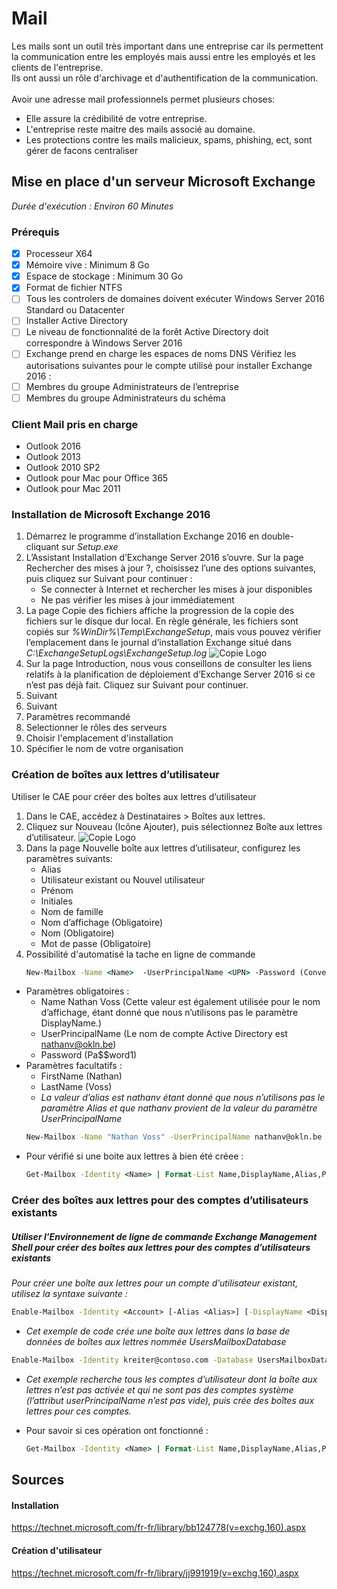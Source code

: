 # Mail
Les mails sont un outil très important dans une entreprise car ils permettent la communication entre les employés mais aussi entre les employés et les clients de l'entreprise.<br>
Ils ont aussi un rôle d'archivage et d'authentification de la communication.<br><br>
Avoir une adresse mail professionnels permet plusieurs choses:
* Elle assure la crédibilité de votre entreprise.
* L'entreprise reste maitre des mails associé au domaine.
* Les protections contre les mails malicieux, spams, phishing, ect, sont gérer de facons centraliser<br>

## Mise en place d'un serveur Microsoft Exchange
*Durée d'exécution : Environ 60 Minutes*
### Prérequis
- [X] Processeur X64
- [X] Mémoire vive : Minimum 8 Go
- [X] Espace de stockage : Minimum 30 Go
- [X] Format de fichier NTFS
- [ ] Tous les controlers de domaines doivent exécuter Windows Server 2016 Standard ou Datacenter 
- [ ] Installer Active Directory
- [ ] Le niveau de fonctionnalité de la forêt Active Directory doit correspondre à Windows Server 2016
- [ ] Exchange prend en charge les espaces de noms DNS
Vérifiez les autorisations suivantes pour le compte utilisé pour installer Exchange 2016 :
- [ ] Membres du groupe Administrateurs de l’entreprise
- [ ] Membres du groupe Administrateurs du schéma
### Client Mail pris en charge
* Outlook 2016
* Outlook 2013
* Outlook 2010 SP2
* Outlook pour Mac pour Office 365
* Outlook pour Mac 2011
### Installation de Microsoft Exchange 2016
1. Démarrez le programme d’installation Exchange 2016 en double-cliquant sur <em>Setup.exe</em>
2. L’Assistant Installation d’Exchange Server 2016 s’ouvre. Sur la page Rechercher des mises à jour ?, choisissez l’une des options suivantes, puis cliquez sur Suivant pour continuer :
   * Se connecter à Internet et rechercher les mises à jour disponibles
   * Ne pas vérifier les mises à jour immédiatement
3. La page Copie des fichiers affiche la progression de la copie des fichiers sur le disque dur local. En règle générale, les fichiers sont copiés sur *%WinDir%\Temp\ExchangeSetup*, mais vous pouvez vérifier l’emplacement dans le journal d’installation Exchange situé dans *C:\ExchangeSetupLogs\ExchangeSetup.log*
![Copie Logo](https://i-technet.sec.s-msft.com/dynimg/IC872138.png "Copie image")
4. Sur la page Introduction, nous vous conseillons de consulter les liens relatifs à la planification de déploiement d’Exchange Server 2016 si ce n’est pas déjà fait. Cliquez sur Suivant pour continuer.
5. Suivant
6. Suivant
7. Paramètres recommandé
8. Selectionner le rôles des serveurs
9. Choisir l'emplacement d'installation
10. Spécifier le nom de votre organisation
### Création de boîtes aux lettres d’utilisateur
Utiliser le CAE pour créer des boîtes aux lettres d’utilisateur
1. Dans le CAE, accédez à Destinataires > Boîtes aux lettres.
2. Cliquez sur Nouveau (Icône Ajouter), puis sélectionnez Boîte aux lettres d’utilisateur.
![Copie Logo](https://i-technet.sec.s-msft.com/dynimg/IC863494.png "Copie image")
3. Dans la page Nouvelle boîte aux lettres d’utilisateur, configurez les paramètres suivants:
   * Alias
   * Utilisateur existant ou Nouvel utilisateur
   * Prénom
   * Initiales
   * Nom de famille
   * Nom d’affichage (Obligatoire)
   * Nom (Obligatoire)
   * Mot de passe (Obligatoire)
4. Possibilité d'automatisé la tache en ligne de commande
   ```cmd
   New-Mailbox -Name <Name>  -UserPrincipalName <UPN> -Password (ConvertTo-SecureString -String '<Password>' -AsPlainText -Force) [-Alias <Alias>] [-FirstName <FirstName>] [-LastName <LastName>] [-DisplayName <DisplayName>] -[OrganizationalUnit <OU>] 
   ```
* Paramètres obligatoires :
   * Name  Nathan Voss (Cette valeur est également utilisée pour le nom d’affichage, étant donné que nous n’utilisons pas le paramètre DisplayName.)
   * UserPrincipalName (Le nom de compte Active Directory est nathanv@okln.be)
   * Password (Pa$$word1)
* Paramètres facultatifs :
   * FirstName (Nathan)
   * LastName (Voss)
   * *La valeur d’alias est nathanv étant donné que nous n’utilisons pas le paramètre Alias et que nathanv provient de la valeur du paramètre UserPrincipalName*
   ```cmd
   New-Mailbox -Name "Nathan Voss" -UserPrincipalName nathanv@okln.be -Password (ConvertTo-SecureString -String 'Pa$$word1' -AsPlainText -Force) -FirstName Nathan -LastName Voss 
   ```
* Pour vérifié si une boite aux lettres à bien été créee :
   ```cmd
   Get-Mailbox -Identity <Name> | Format-List Name,DisplayName,Alias,PrimarySmtpAddress,Database
   ```
### Créer des boîtes aux lettres pour des comptes d’utilisateurs existants
##### Utiliser l’Environnement de ligne de commande Exchange Management Shell pour créer des boîtes aux lettres pour des comptes d’utilisateurs existants
   *Pour créer une boîte aux lettres pour un compte d’utilisateur existant, utilisez la syntaxe suivante :*
   ```cmd
   Enable-Mailbox -Identity <Account> [-Alias <Alias>] [-DisplayName <DisplayName>] [-Database <Database>]
   ```
   - *Cet exemple de code crée une boîte aux lettres dans la base de données de boîtes aux lettres nommée UsersMailboxDatabase*
   ```cmd
   Enable-Mailbox -Identity kreiter@contoso.com -Database UsersMailboxDatabase
   ```
   - *Cet exemple recherche tous les comptes d’utilisateur dont la boîte aux lettres n’est pas activée et qui ne sont pas des comptes système (l’attribut userPrincipalName n’est pas vide), puis crée des boîtes aux lettres pour ces comptes.*
   * Pour savoir si ces opération ont fonctionné :
      ```cmd
      Get-Mailbox -Identity <Name> | Format-List Name,DisplayName,Alias,PrimarySmtpAddress,Database
      ```

## Sources
#### Installation
https://technet.microsoft.com/fr-fr/library/bb124778(v=exchg.160).aspx
#### Création d'utilisateur
https://technet.microsoft.com/fr-fr/library/jj991919(v=exchg.160).aspx




